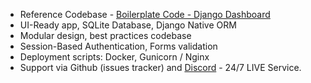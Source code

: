 - Reference Codebase - [Boilerplate Code - Django Dashboard](https://appseed.us/boilerplate-code/django-dashboard) 
- UI-Ready app, SQLite Database, Django Native ORM
- Modular design, best practices codebase
- Session-Based Authentication, Forms validation
- Deployment scripts: Docker, Gunicorn / Nginx
- Support via Github (issues tracker) and [Discord](https://discord.gg/fZC6hup) - 24/7 LIVE Service.
